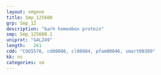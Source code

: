 ```yaml
---
layout: smgene
title: Smp_125600
grp: Smp_12
description: "barh homeobox protein"
smp: Smp_125600.1
uniprot: "G4LZ49"
length:   261
cdd: "COG5576, cd00086, cl00084, pfam00046, smart00389"
kk: ns
categories: sm
---
```

